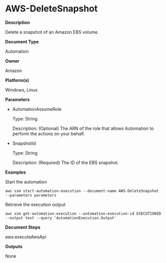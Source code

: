 # AWS\-DeleteSnapshot<a name="automation-aws-deletesnapshot"></a>

**Description**

Delete a snapshot of an Amazon EBS volume\.

**Document Type**

Automation

**Owner**

Amazon

**Platform\(s\)**

Windows, Linux

**Parameters**
+ AutomationAssumeRole

  Type: String

  Description: \(Optional\) The ARN of the role that allows Automation to perform the actions on your behalf\.
+ SnapshotId

  Type: String

  Description: \(Required\) The ID of the EBS snapshot\.

**Examples**

Start the automation

```
aws ssm start-automation-execution --document-name AWS-DeleteSnapshot --parameters parameters
```

Retrieve the execution output

```
aws ssm get-automation-execution --automation-execution-id EXECUTIONID --output text --query 'AutomationExecution.Output'
```

**Document Steps**

aws:executeAwsApi

**Outputs**

None